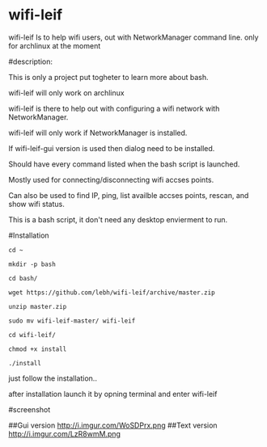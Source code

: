 # wifi-leif
wifi-leif Is to help wifi users, out with NetworkManager command line.
only for archlinux at the moment


#description:

  This is only a project put togheter to learn more about bash.

  wifi-leif will only work on archlinux

  wifi-leif is there to help out with configuring a wifi network with NetworkManager.
  
  wifi-leif will only work if NetworkManager is installed.
  
  If wifi-leif-gui version is used then dialog need to  be installed.
  
  Should have every command listed when the bash script is launched.
  
  Mostly used for connecting/disconnecting wifi accses points.
  
  Can also be used to find IP, ping, list availble accses points, rescan, and show wifi status. 
  
  This is a bash script, it don't need any desktop envierment to run.
  

#Installation
```
cd ~

mkdir -p bash

cd bash/

wget https://github.com/lebh/wifi-leif/archive/master.zip

unzip master.zip

sudo mv wifi-leif-master/ wifi-leif

cd wifi-leif/

chmod +x install

./install
```

just follow the installation..


after installation launch it by opning terminal and enter wifi-leif



#screenshot

##Gui version
http://i.imgur.com/WoSDPrx.png
##Text version
http://i.imgur.com/LzR8wmM.png
